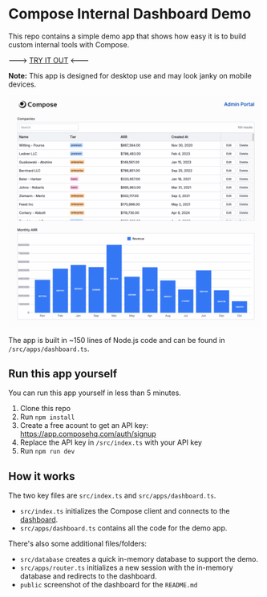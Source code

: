 # Compose Internal Dashboard Demo

This repo contains a simple demo app that shows how easy it is to build custom internal tools with Compose.

---> [TRY IT OUT](https://app.composehq.com/app/76c437ce-2db1-4146-8712-d4417cb8e570/internal-dashboard-demo) <---

**Note:** This app is designed for desktop use and may look janky on mobile devices.

![Compose Internal Dashboard Demo](./public/screenshot.png)

The app is built in ~150 lines of Node.js code and can be found in `/src/apps/dashboard.ts`.

## Run this app yourself

You can run this app yourself in less than 5 minutes.

1. Clone this repo
2. Run `npm install`
3. Create a free acount to get an API key: https://app.composehq.com/auth/signup
4. Replace the API key in `/src/index.ts` with your API key
5. Run `npm run dev`

## How it works

The two key files are `src/index.ts` and `src/apps/dashboard.ts`.

- `src/index.ts` initializes the Compose client and connects to the [dashboard](https://app.composehq.com).
- `src/apps/dashboard.ts` contains all the code for the demo app.

There's also some additional files/folders:

- `src/database` creates a quick in-memory database to support the demo.
- `src/apps/router.ts` initializes a new session with the in-memory database and redirects to the dashboard.
- `public` screenshot of the dashboard for the `README.md`